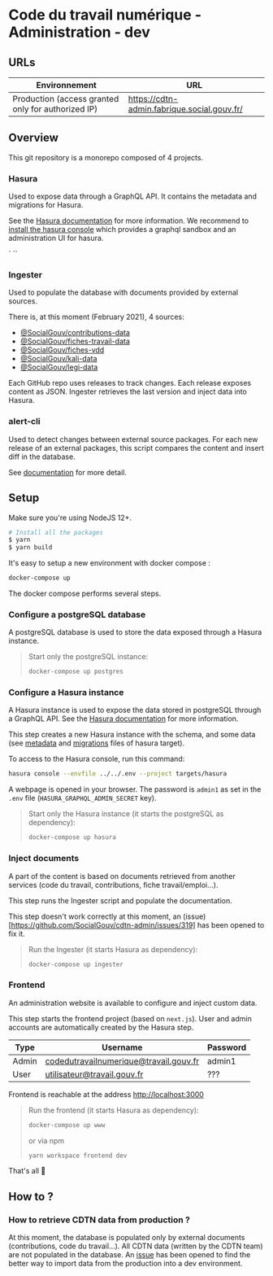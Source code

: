 # Code du travail numérique - Administration - dev

## URLs

| Environnement                                              | URL                                                         |
|------------------------------------------------------------|-------------------------------------------------------------|
|    Production (access granted only for authorized IP)      |  <https://cdtn-admin.fabrique.social.gouv.fr/>              |

## Overview

This git repository is a monorepo composed of 4 projects.

### Hasura

Used to expose data through a GraphQL API.
It contains the metadata and migrations for Hasura.

See the [Hasura documentation](https://hasura.io/docs/1.0/graphql/core/index.html) for more information.
We recommend to [install the hasura console](https://hasura.io/docs/1.0/graphql/core/hasura-cli/install-hasura-cli.html) which provides a graphql sandbox and an administration UI for hasura.

` ``
### Ingester

Used to populate the database with documents provided by external sources.

There is, at this moment (February 2021), 4 sources:
 * [@SocialGouv/contributions-data](https://github.com/SocialGouv/contributions-data)
 * [@SocialGouv/fiches-travail-data](https://github.com/SocialGouv/fiches-travail-data)
 * [@SocialGouv/fiches-vdd](https://github.com/SocialGouv/fiches-vdd)
 * [@SocialGouv/kali-data](https://github.com/SocialGouv/kali-data)
 * [@SocialGouv/legi-data](https://github.com/SocialGouv/legi-data)

Each GitHub repo uses releases to track changes. Each release exposes content as JSON.
Ingester retrieves the last version and inject data into Hasura.

### alert-cli

Used to detect changes between external source packages.
For each new release of an external packages, this script compares the content and insert diff in the database.

See [documentation](targets/alert-cli/README.md) for more detail.

## Setup

Make sure you're using NodeJS 12+.

```sh
# Install all the packages
$ yarn
$ yarn build
```

It's easy to setup a new environment with docker compose :

```sh
docker-compose up
```

The docker compose performs several steps.

### Configure a postgreSQL database

A postgreSQL database is used to store the data exposed through a Hasura instance.

> Start only the postgreSQL instance:
> ```sh
> docker-compose up postgres
> ```

### Configure a Hasura instance

A Hasura instance is used to expose the data stored in postgreSQL through a GraphQL API. 
See the [Hasura documentation](https://hasura.io/docs/1.0/graphql/core/index.html) for more information.

This step creates a new Hasura instance with the schema, 
and some data (see [metadata](targets/hasura/metadata) and [migrations](targets/hasura/migrations) files of hasura target).

To access to the Hasura console, run this command:

```sh
hasura console --envfile ../../.env --project targets/hasura
```

A webpage is opened in your browser. The password is `admin1` as set in the `.env` file (`HASURA_GRAPHQL_ADMIN_SECRET` key).

> Start only the Hasura instance (it starts the postgreSQL as dependency):
> ```sh
> docker-compose up hasura
> ```

### Inject documents

A part of the content is based on documents retrieved from another services (code du travail, contributions, fiche travail/emploi...).

This step runs the Ingester script and populate the documentation.

This step doesn't work correctly at this moment, an (issue)[https://github.com/SocialGouv/cdtn-admin/issues/319] has been opened to fix it.

> Run the Ingester (it starts Hasura as dependency):
> ```sh
> docker-compose up ingester
> ```

### Frontend

An administration website is available to configure and inject custom data.

This step starts the frontend project (based on `next.js`). 
User and admin accounts are automatically created by the Hasura step.

| Type         | Username                                | Password |
|--------------|-----------------------------------------|----------|
|    Admin     |  codedutravailnumerique@travail.gouv.fr | admin1   | 
|    User      |  utilisateur@travail.gouv.fr            | ???      |

Frontend is reachable at the address <http://localhost:3000>

> Run the frontend (it starts Hasura as dependency):
> ```sh
> docker-compose up www
> ```
> or via npm
> ```sh
> yarn workspace frontend dev
> ```

That's all 🎉

## How to ?

### How to retrieve CDTN data from production ?

At this moment, the database is populated only by external documents (contributions, code du travail...). 
All CDTN data (written by the CDTN team) are not populated in the database.
An [issue](https://github.com/SocialGouv/cdtn-admin/issues/320) has been opened to find the better way to import data from the production into a dev environment.
